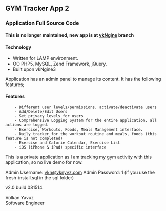 GYM Tracker App 2
-------------------------------------------------

### Application Full Source Code ###

#### This is no longer maintained, new app is at [vkNgine](https://github.com/vknyvz/vkNGine) branch ####

#### Technology ####
 - Written for LAMP environment. <br>
 - OO PHP5, MySQL, Zend Framework, jQuery. <br>
 - Built upon vkNgine3
   
Application has an admin panel to manage its content. It has the following features; <br>

#### Features ####
        - Different user levels/permissions, activate/deactivate users
        - Add/Delete/Edit Users
        - Set privacy levels for users
        - Comprehensive Logging System for the entire application, all actions are logged.
        - Exercise, Workouts, Foods, Meals Management interface.
        - Daily tracker for the workout routine and meals, foods (this feature is not completed)
        - Exercise and Calorie Calendar, Exercise List
        - iOS (iPhone & iPad) specific interface

This is a private application as I am tracking my gym activity with this application, so no live demo for now.

Admin Username: vkn@vknyvz.com
Admin Password: 1
(if you use the fresh-install.sql in the sql folder)

v2.0 build 081514

Volkan Yavuz <br>
Software Engineer
